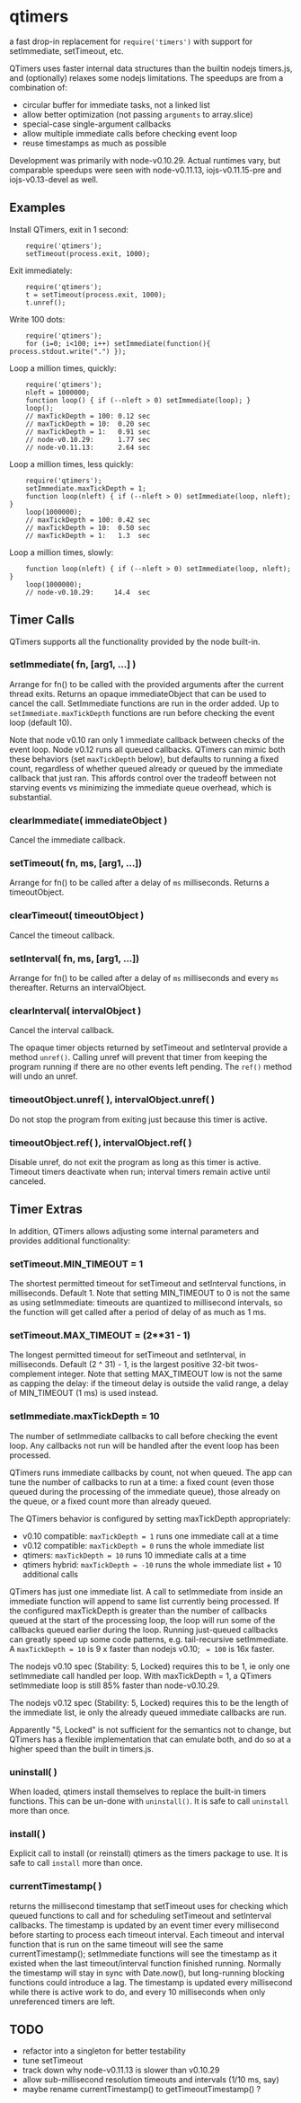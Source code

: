 qtimers
=======

a fast drop-in replacement for `require('timers')` with support for
setImmediate, setTimeout, etc.

QTimers uses faster internal data structures than the builtin nodejs
timers.js, and (optionally) relaxes some nodejs limitations.  The speedups are
from a combination of:

- circular buffer for immediate tasks, not a linked list
- allow better optimization (not passing `arguments` to array.slice)
- special-case single-argument callbacks
- allow multiple immediate calls before checking event loop
- reuse timestamps as much as possible

Development was primarily with node-v0.10.29.  Actual runtimes vary, but
comparable speedups were seen with node-v0.11.13, iojs-v0.11.15-pre and
iojs-v0.13-devel as well.


Examples
--------

Install QTimers, exit in 1 second:

        require('qtimers');
        setTimeout(process.exit, 1000);

Exit immediately:

        require('qtimers');
        t = setTimeout(process.exit, 1000);
        t.unref();

Write 100 dots:

        require('qtimers');
        for (i=0; i<100; i++) setImmediate(function(){ process.stdout.write(".") });

Loop a million times, quickly:

        require('qtimers');
        nleft = 1000000;
        function loop() { if (--nleft > 0) setImmediate(loop); }
        loop();
        // maxTickDepth = 100: 0.12 sec
        // maxTickDepth = 10:  0.20 sec
        // maxTickDepth = 1:   0.91 sec
        // node-v0.10.29:      1.77 sec
        // node-v0.11.13:      2.64 sec

Loop a million times, less quickly:

        require('qtimers');
        setImmediate.maxTickDepth = 1;
        function loop(nleft) { if (--nleft > 0) setImmediate(loop, nleft); }
        loop(1000000);
        // maxTickDepth = 100: 0.42 sec
        // maxTickDepth = 10:  0.50 sec
        // maxTickDepth = 1:   1.3  sec

Loop a million times, slowly:

        function loop(nleft) { if (--nleft > 0) setImmediate(loop, nleft); }
        loop(1000000);
        // node-v0.10.29:     14.4  sec


Timer Calls
-----------

QTimers supports all the functionality provided by the node built-in.

### setImmediate( fn, [arg1, ...] )

Arrange for fn() to be called with the provided arguments after the current
thread exits.  Returns an opaque immediateObject that can be used to cancel
the call.  SetImmediate functions are run in the order added.  Up to
`setImmediate.maxTickDepth` functions are run before checking the event loop
(default 10).

Note that node v0.10 ran only 1 immediate callback between checks of the event
loop.  Node v0.12 runs all queued callbacks.  QTimers can mimic both these
behaviors (set `maxTickDepth` below), but defaults to running a fixed count,
regardless of whether queued already or queued by the immediate callback that
just ran.  This affords control over the tradeoff between not starving events
vs minimizing the immediate queue overhead, which is substantial.

### clearImmediate( immediateObject )

Cancel the immediate callback.

### setTimeout( fn, ms, [arg1, ...])

Arrange for fn() to be called after a delay of `ms` milliseconds.  Returns a
timeoutObject.

### clearTimeout( timeoutObject )

Cancel the timeout callback.

### setInterval( fn, ms, [arg1, ...])

Arrange for fn() to be called after a delay of `ms` milliseconds and every
`ms` thereafter.  Returns an intervalObject.

### clearInterval( intervalObject )

Cancel the interval callback.

The opaque timer objects returned by setTimeout and setInterval provide a
method `unref()`.  Calling unref will prevent that timer from keeping the
program running if there are no other events left pending.  The `ref()` method
will undo an unref.

### timeoutObject.unref( ), intervalObject.unref( )

Do not stop the program from exiting just because this timer is active.

### timeoutObject.ref( ), intervalObject.ref( )

Disable unref, do not exit the program as long as this timer is active.
Timeout timers deactivate when run; interval timers remain active until
canceled.

Timer Extras
------------

In addition, QTimers allows adjusting some internal parameters and provides
additional functionality:

### setTimeout.MIN_TIMEOUT = 1

The shortest permitted timeout for setTimeout and setInterval functions, in
milliseconds.  Default 1.  Note that setting MIN_TIMEOUT to 0 is not the same
as using setImmediate:  timeouts are quantized to millisecond intervals, so
the function will get called after a period of delay of as much as 1 ms.

### setTimeout.MAX_TIMEOUT = (2**31 - 1)

The longest permitted timeout for setTimeout and setInterval, in milliseconds.
Default (2 ^ 31) - 1, is the largest positive 32-bit twos-complement integer.
Note that setting MAX_TIMEOUT low is not the same as capping the delay:  if
the timeout delay is outside the valid range, a delay of MIN_TIMEOUT (1 ms) is
used instead.

### setImmediate.maxTickDepth = 10

The number of setImmediate callbacks to call before checking the event loop.
Any callbacks not run will be handled after the event loop has been processed.

QTimers runs immediate callbacks by count, not when queued.  The app can tune
the number of callbacks to run at a time:  a fixed count (even those queued
during the processing of the immediate queue), those already on the queue, or
a fixed count more than already queued.

The QTimers behavior is configured by setting maxTickDepth appropriately:

- v0.10 compatible: `maxTickDepth = 1` runs one immediate call at a time
- v0.12 compatible: `maxTickDepth = 0` runs the whole immediate list
- qtimers: `maxTickDepth = 10` runs 10 immediate calls at a time
- qtimers hybrid: `maxTickDepth = -10` runs the whole immediate list + 10 additional calls

QTimers has just one immediate list.  A call to setImmediate from inside an
immediate function will append to same list currently being processed.  If the
configured maxTickDepth is greater than the number of callbacks queued at the
start of the processing loop, the loop will run some of the callbacks queued
earlier during the loop.  Running just-queued callbacks can greatly speed up
some code patterns, e.g. tail-recursive setImmediate.  A `maxTickDepth = 10`
is 9 x faster than nodejs v0.10; ` = 100` is 16x faster.

The nodejs v0.10 spec (Stability: 5, Locked) requires this to be 1, ie only
one setImmediate call handled per loop.  With maxTickDepth = 1, a QTimers
setImmediate loop is still 85% faster than node-v0.10.29.

The nodejs v0.12 spec (Stability: 5, Locked) requires this to be the length of
the immediate list, ie only the already queued immediate callbacks are run.

Apparently "5, Locked" is not sufficient for the semantics not to change, but
QTimers has a flexible implementation that can emulate both, and do so at a
higher speed than the built in timers.js.

### uninstall( )

When loaded, qtimers install themselves to replace the built-in timers
functions.  This can be un-done with `uninstall()`.  It is safe to call
`uninstall` more than once.

### install( )

Explicit call to install (or reinstall) qtimers as the timers package to use.
It is safe to call `install` more than once.

### currentTimestamp( )

returns the millisecond timestamp that setTimeout uses for checking which
queued functions to call and for scheduling setTimeout and setInterval
callbacks.  The timestamp is updated by an event timer every millisecond
before starting to process each timeout interval.  Each timeout and interval
function that is run on the same timeout will see the same currentTimestamp();
setImmediate functions will see the timestamp as it existed when the last
timeout/interval function finished running.  Normally the timestamp will stay
in sync with Date.now(), but long-running blocking functions could introduce a
lag.  The timestamp is updated every millisecond while there is active work to
do, and every 10 milliseconds when only unreferenced timers are left.

TODO
----

- refactor into a singleton for better testability
- tune setTimeout
- track down why node-v0.11.13 is slower than v0.10.29
- allow sub-millisecond resolution timeouts and intervals (1/10 ms, say)
- maybe rename currentTimestamp() to getTimeoutTimestamp() ?
